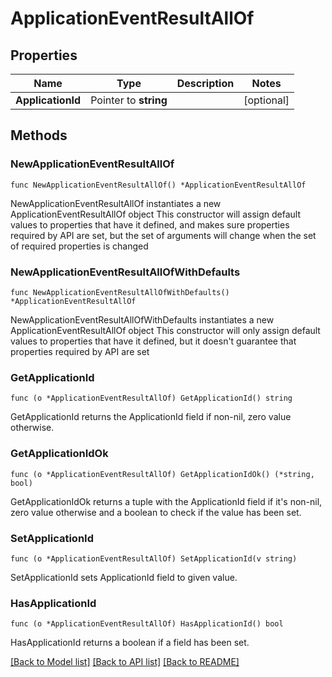 # ApplicationEventResultAllOf

## Properties

Name | Type | Description | Notes
------------ | ------------- | ------------- | -------------
**ApplicationId** | Pointer to **string** |  | [optional] 

## Methods

### NewApplicationEventResultAllOf

`func NewApplicationEventResultAllOf() *ApplicationEventResultAllOf`

NewApplicationEventResultAllOf instantiates a new ApplicationEventResultAllOf object
This constructor will assign default values to properties that have it defined,
and makes sure properties required by API are set, but the set of arguments
will change when the set of required properties is changed

### NewApplicationEventResultAllOfWithDefaults

`func NewApplicationEventResultAllOfWithDefaults() *ApplicationEventResultAllOf`

NewApplicationEventResultAllOfWithDefaults instantiates a new ApplicationEventResultAllOf object
This constructor will only assign default values to properties that have it defined,
but it doesn't guarantee that properties required by API are set

### GetApplicationId

`func (o *ApplicationEventResultAllOf) GetApplicationId() string`

GetApplicationId returns the ApplicationId field if non-nil, zero value otherwise.

### GetApplicationIdOk

`func (o *ApplicationEventResultAllOf) GetApplicationIdOk() (*string, bool)`

GetApplicationIdOk returns a tuple with the ApplicationId field if it's non-nil, zero value otherwise
and a boolean to check if the value has been set.

### SetApplicationId

`func (o *ApplicationEventResultAllOf) SetApplicationId(v string)`

SetApplicationId sets ApplicationId field to given value.

### HasApplicationId

`func (o *ApplicationEventResultAllOf) HasApplicationId() bool`

HasApplicationId returns a boolean if a field has been set.


[[Back to Model list]](../README.md#documentation-for-models) [[Back to API list]](../README.md#documentation-for-api-endpoints) [[Back to README]](../README.md)


